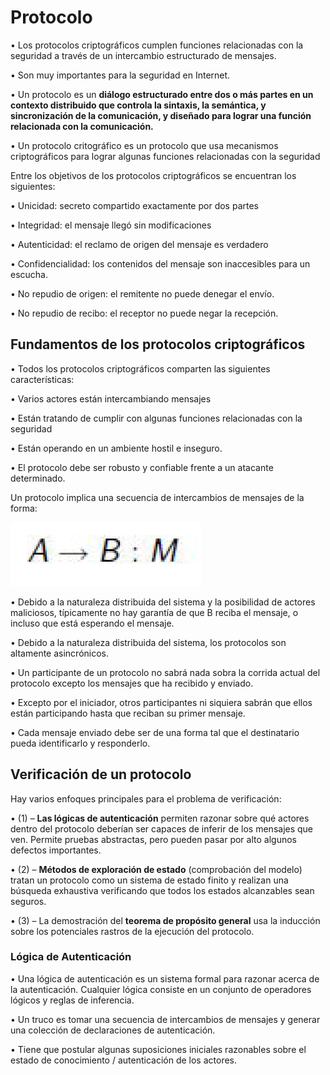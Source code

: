 # Protocolo

• Los protocolos criptográficos cumplen funciones relacionadas con la seguridad a través de un intercambio estructurado de mensajes. 

• Son muy importantes para la seguridad en Internet.

• Un protocolo es un **diálogo estructurado entre dos o más partes en un contexto distribuido que controla la sintaxis, la semántica, y sincronización de la comunicación, y diseñado para lograr una función relacionada con la comunicación.** 

• Un protocolo critográfico es un protocolo que usa mecanismos criptográficos para lograr algunas funciones relacionadas con la seguridad

Entre los objetivos de los protocolos criptográficos se encuentran los siguientes: 

• Unicidad: secreto compartido exactamente por dos partes 

• Integridad: el mensaje llegó sin modificaciones 

• Autenticidad: el reclamo de origen del mensaje es verdadero 

• Confidencialidad: los contenidos del mensaje son inaccesibles para un escucha.

 • No repudio de origen: el remitente no puede denegar el envío. 

• No repudio de recibo: el receptor no puede negar la recepción.

## Fundamentos de los protocolos criptográficos 

• Todos los protocolos criptográficos comparten las siguientes características: 

• Varios actores están intercambiando mensajes 

• Están tratando de cumplir con algunas funciones relacionadas con la seguridad 

• Están operando en un ambiente hostil e inseguro.

 • El protocolo debe ser robusto y confiable frente a un atacante determinado.



Un protocolo implica una secuencia de intercambios de mensajes de la forma:

![A le env&#xED;a a B el mensaje M. ](../../.gitbook/assets/imagen%20%2829%29.png)

• Debido a la naturaleza distribuida del sistema y la posibilidad de actores maliciosos, típicamente no hay garantía de que B reciba el mensaje, o incluso que está esperando el mensaje.

• Debido a la naturaleza distribuida del sistema, los protocolos son altamente asincrónicos.

• Un participante de un protocolo no sabrá nada sobra la corrida actual del protocolo excepto los mensajes que ha recibido y enviado.

• Excepto por el iniciador, otros participantes ni siquiera sabrán que ellos están participando hasta que reciban su primer mensaje. 

• Cada mensaje enviado debe ser de una forma tal que el destinatario pueda identificarlo y responderlo.





## Verificación de un protocolo

Hay varios enfoques principales para el problema de verificación:

• \(1\) – **Las lógicas de autenticación** permiten razonar sobre qué actores dentro del protocolo deberían ser capaces de inferir de los mensajes que ven. Permite pruebas abstractas, pero pueden pasar por alto algunos defectos importantes.

• \(2\) – **Métodos de exploración de estado** \(comprobación del modelo\) tratan un protocolo como un sistema de estado finito y realizan una búsqueda exhaustiva verificando que todos los estados alcanzables sean seguros. 

• \(3\) – La demostración del **teorema de propósito general** usa la inducción sobre los potenciales rastros de la ejecución del protocolo.



### Lógica de Autenticación

• Una lógica de autenticación es un sistema formal para razonar acerca de la autenticación. Cualquier lógica consiste en un conjunto de operadores lógicos y reglas de inferencia.

 • Un truco es tomar una secuencia de intercambios de mensajes y generar una colección de declaraciones de autenticación.

 • Tiene que postular algunas suposiciones iniciales razonables sobre el estado de conocimiento / autenticación de los actores.





